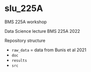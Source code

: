 # slu_225A
 BMS 225A workshop

Data Science lecture BMS 225A 2022

Repository structure

- `raw_data` = data from Bunis et al 2021
- `doc`
- `results`
- `src`
